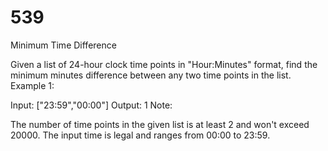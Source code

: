 # 539
Minimum Time Difference

Given a list of 24-hour clock time points in "Hour:Minutes" format, find the minimum minutes difference between any two time points in the list.
Example 1:

Input: ["23:59","00:00"]
Output: 1
Note:

The number of time points in the given list is at least 2 and won't exceed 20000.
The input time is legal and ranges from 00:00 to 23:59.